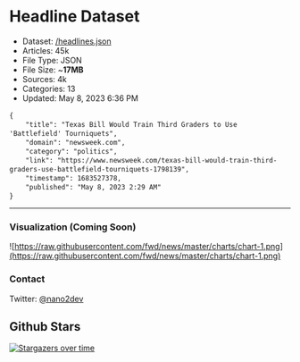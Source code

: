 # Headline Dataset

- Dataset: [/headlines.json](https://raw.githubusercontent.com/fwd/news/master/headlines.json) 
- Articles: 45k
- File Type: JSON
- File Size: ~**17MB**
- Sources: 4k
- Categories: 13
- Updated: May 8, 2023 6:36 PM

```
{
    "title": "Texas Bill Would Train Third Graders to Use 'Battlefield' Tourniquets",
    "domain": "newsweek.com",
    "category": "politics",
    "link": "https://www.newsweek.com/texas-bill-would-train-third-graders-use-battlefield-tourniquets-1798139",
    "timestamp": 1683527378,
    "published": "May 8, 2023 2:29 AM"
}
```

---

### Visualization (Coming Soon)

![https://raw.githubusercontent.com/fwd/news/master/charts/chart-1.png](https://raw.githubusercontent.com/fwd/news/master/charts/chart-1.png)

### Contact 

Twitter: [@nano2dev](https://twitter.com/nano2dev)

## Github Stars

[![Stargazers over time](https://starchart.cc/fwd/news.svg)](https://starchart.cc/fwd/news)
